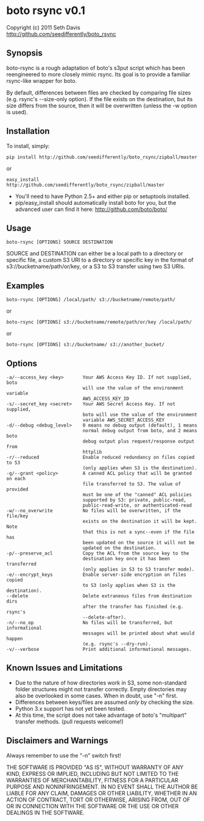 # boto rsync v0.1 #

Copyright (c) 2011 Seth Davis    
http://github.com/seedifferently/boto_rsync

## Synopsis ##

boto-rsync is a rough adaptation of boto's s3put script which has been
reengineered to more closely mimic rsync. Its goal is to provide a familiar
rsync-like wrapper for boto.

By default, differences between files are checked by comparing file sizes
(e.g. rsync's --size-only option). If the file exists on the destination,
but its size differs from the source, then it will be overwritten (unless
the -w option is used).

## Installation ##

To install, simply:

    pip install http://github.com/seedifferently/boto_rsync/zipball/master

or

    easy_install http://github.com/seedifferently/boto_rsync/zipball/master

 * You'll need to have Python 2.5+ and either pip or setuptools installed.
 * pip/easy_install should automatically install boto for you, but the advanced
user can find it here: http://github.com/boto/boto/

## Usage ##

    boto-rsync [OPTIONS] SOURCE DESTINATION

SOURCE and DESTINATION can either be a local path to a directory or specific
file, a custom S3 URI to a directory or specific key in the format of
s3://bucketname/path/or/key, or a S3 to S3 transfer using two S3 URIs.

## Examples ##

    boto-rsync [OPTIONS] /local/path/ s3://bucketname/remote/path/

or

    boto-rsync [OPTIONS] s3://bucketname/remote/path/or/key /local/path/

or

    boto-rsync [OPTIONS] s3://bucketname/ s3://another_bucket/

## Options ##

    -a/--access_key <key>       Your AWS Access Key ID. If not supplied, boto
                                will use the value of the environment variable
                                AWS_ACCESS_KEY_ID
    -s/--secret_key <secret>    Your AWS Secret Access Key. If not supplied,
                                boto will use the value of the environment
                                variable AWS_SECRET_ACCESS_KEY
    -d/--debug <debug_level>    0 means no debug output (default), 1 means
                                normal debug output from boto, and 2 means boto
                                debug output plus request/response output from
                                httplib
    -r/--reduced                Enable reduced redundancy on files copied to S3
                                (only applies when S3 is the destination).
    -g/--grant <policy>         A canned ACL policy that will be granted on each
                                file transferred to S3. The value of provided
                                must be one of the "canned" ACL policies
                                supported by S3: private, public-read,
                                public-read-write, or authenticated-read
    -w/--no_overwrite           No files will be overwritten, if the file/key
                                exists on the destination it will be kept. Note
                                that this is not a sync--even if the file has
                                been updated on the source it will not be
                                updated on the destination.
    -p/--preserve_acl           Copy the ACL from the source key to the
                                destination key once it has been transferred
                                (only applies in S3 to S3 transfer mode).
    -e/--encrypt_keys           Enable server-side encryption on files copied
                                to S3 (only applies when S3 is the destination).
    --delete                    Delete extraneous files from destination dirs
                                after the transfer has finished (e.g. rsync's
                                --delete-after).
    -n/--no_op                  No files will be transferred, but informational
                                messages will be printed about what would happen
                                (e.g. rsync's --dry-run).
    -v/--verbose                Print additional informational messages.

## Known Issues and Limitations ##

 * Due to the nature of how directories work in S3, some non-standard folder
structures might not transfer correctly. Empty directories may also be
overlooked in some cases. When in doubt, use "-n" first.
 * Differences between keys/files are assumed _only_ by checking the size.
 * Python 3.x support has not yet been tested.
 * At this time, the script does not take advantage of boto's "multipart"
transfer methods. (pull requests welcome!)

## Disclaimers and Warnings ##

Always remember to use the "-n" switch first!

THE SOFTWARE IS PROVIDED "AS IS", WITHOUT WARRANTY OF ANY KIND, EXPRESS OR
IMPLIED, INCLUDING BUT NOT LIMITED TO THE WARRANTIES OF MERCHANTABILITY, FITNESS
FOR A PARTICULAR PURPOSE AND NONINFRINGEMENT. IN NO EVENT SHALL THE AUTHOR BE
LIABLE FOR ANY CLAIM, DAMAGES OR OTHER LIABILITY, WHETHER IN AN ACTION OF
CONTRACT, TORT OR OTHERWISE, ARISING FROM, OUT OF OR IN CONNECTION WITH THE
SOFTWARE OR THE USE OR OTHER DEALINGS IN THE SOFTWARE.

